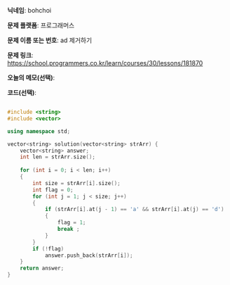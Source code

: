 **닉네임**: bohchoi

**문제 플랫폼**: 프로그래머스

**문제 이름 또는 번호**: ad 제거하기

**문제 링크**: https://school.programmers.co.kr/learn/courses/30/lessons/181870

**오늘의 메모(선택)**: 

**코드(선택)**:

```cpp

#include <string>
#include <vector>

using namespace std;

vector<string> solution(vector<string> strArr) {
    vector<string> answer;
    int len = strArr.size();
    
    for (int i = 0; i < len; i++)
    {
        int size = strArr[i].size();
        int flag = 0;
        for (int j = 1; j < size; j++)
        {
            if (strArr[i].at(j - 1) == 'a' && strArr[i].at(j) == 'd')
            {
                flag = 1;
                break ;
            }
        }
        if (!flag)
            answer.push_back(strArr[i]);
    }
    return answer;
}

```